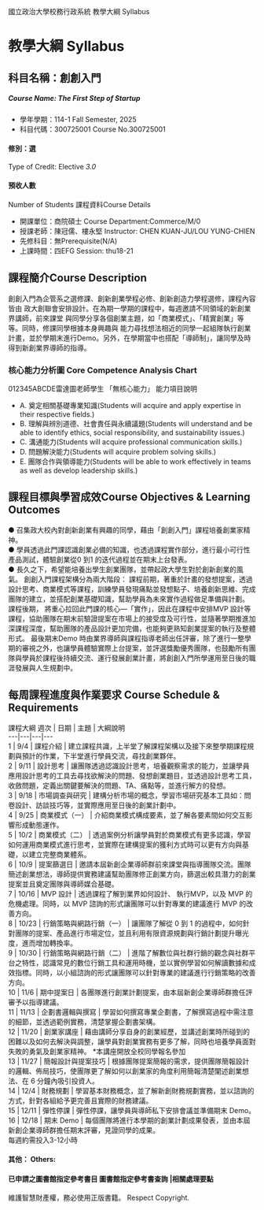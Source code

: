 國立政治大學校務行政系統 教學大綱 Syllabus
# 教學大綱 Syllabus
##  科目名稱：創創入門
#####  Course Name: The First Step of Startup
  * 學年學期：114-1 Fall Semester, 2025 
  * 科目代碼：300725001 Course No.300725001
#### 修別：選
Type of Credit: Elective 
_3.0_
#### 預收人數
Number of Students
課程資料Course Details
  * 開課單位：商院碩士 Course Department:Commerce/M/0 
  * 授課老師：陳冠儒、樓永堅 Instructor: CHEN KUAN-JU/LOU YUNG-CHIEN 
  * 先修科目：無Prerequisite(N/A)
  * 上課時間：四EFG Session: thu18-21 
##  課程簡介Course Description
創創入門為企管系之選修課、創新創業學程必修、創新創造力學程選修，課程內容皆由 政大創聯會安排設計。在為期一學期的課程中，每週邀請不同領域的新創業界講師，前來課堂 與同學分享各個創業主題，如「商業模式」、「精實創業」等等。同時，修課同學根據本身興趣與 能力尋找想法相近的同學一起組隊執行創業計畫，並於學期末進行Demo。另外，在學期當中也搭配「導師制」，讓同學及時得到新創業界導師的指導。
###  核心能力分析圖 Core Competence Analysis Chart
012345ABCDE雷達圖老師學生
「無核心能力」 
能力項目說明
  * A. 奠定相關基礎專業知識(Students will acquire and apply expertise in their respective fields.)
  * B. 理解與辨別道德、社會責任與永續議題(Students will understand and be able to identify ethics, social responsibility, and sustainability issues.)
  * C. 溝通能力(Students will acquire professional communication skills.)
  * D. 問題解決能力(Students will acquire problem solving skills.)
  * E. 團隊合作與領導能力(Students will be able to work effectively in teams as well as develop leadership skills.)
##  課程目標與學習成效Course Objectives & Learning Outcomes 
● 召集政大校內對創新創業有興趣的同學，藉由「創創入門」課程培養創業家精神。  
● 學員透過此門課認識創業必備的知識，也透過課程實作部分，進行最小可行性產品測試，體驗創業從0 到1 的迭代過程並在期末上台發表。  
● 長久之下，希望能培養出學生創業團隊，並帶起政大學生對於創新創業的風氣。
創創入門課程架構分為兩大階段：
課程前期，著重於計畫的發想提案，透過設計思考、商業模式等課程，訓練學員發現痛點並發想點子、培養創新思維、完成團隊的建立，並搭配創業基礎知識，幫助學員為未來實作過程做足準備與計劃。
課程後期， 將重心拉回此門課的核心—「實作」，因此在課程中安排MVP 設計等課程，協助團隊在期末前驗證提案在市場上的接受度及可行性，並隨著學期推進加深課程深度，幫助團隊的產品設計更加完備，也能夠更熟知創業提案的執行及整體形式。
最後期末Demo 時由業界導師與課程指導老師出任評審，除了進行一整學期的審視之外，也讓學員體驗實際上台提案，並評選獎勵優秀團隊，也鼓勵所有團隊與學員於課程後持續交流、運行發展創業計畫，將創創入門所學運用至日後的職涯發展與人生規劃中。
##  每周課程進度與作業要求 Course Schedule & Requirements
課程大綱
週次 |  日期 |  主題 |  大綱說明  
---|---|---|---  
1 |  9/4 |  課程介紹 |  建立課程共識，上半堂了解課程架構以及接下來整學期課程規劃與預計的作業，下半堂進行學員交流，尋找創業夥伴。  
2 |  9/11 |  設計思考 |  讓團隊透過認識設計思考，培養觀察需求的能力，並讓學員應用設計思考的工具去尋找欲解決的問題、發想創業題目，並透過設計思考工具，收斂問題，定義出關鍵要解決的問題、TA、痛點等，並進行解方的發想。  
3 |  9/18 |  市場調查與研究 |  建構分析市場的概念，學習市場研究基本工具如：問卷設計、訪談技巧等，並實際應用至日後的創業計劃中。  
4 |  9/25 |  商業模式（一） |  介紹商業模式構成要素，並了解各要素間如何交互影響形成動態運作。  
5 |  10/2 |  商業模式（二） |  透過案例分析讓學員對於商業模式有更多認識，學習如何運用商業模式進行思考，並實際在建構提案的獲利方式時可以更有方向與基礎，以建立完整商業體系。  
6 |  10/9 |  提案篩選日 |  邀請本屆新創企業導師群前來課堂與指導團隊交流。團隊簡述創業想法，導師提供實務建議幫助團隊修正創業方向，篩選出較具潛力的創業提案並且奠定團隊與導師媒合基礎。  
7 |  10/16  |  MVP 設計 |  透過課程了解到業界如何設計、 執行MVP，以及 MVP 的危機處理。同時，以 MVP 諮詢的形式讓團隊可以針對專業的建議進行 MVP 的改善方向。  
8  |  10/23  |  行銷策略與網路行銷（一） |  讓團隊了解從 0 到 1 的過程中，如何針對團隊的提案、產品進行市場定位，並且利用有限資源規劃與行銷計劃提升曝光度，進而增加轉換率。  
9  |  10/30  |  行銷策略與網路行銷（二） |  進階了解數位與社群行銷的觀念與社群平台之特性，認識常見的數位行銷工具和運用時機，並以實例學習如何解讀數據和成效指標。同時，以小組諮詢的形式讓團隊可以針對專業的建議進行行銷策略的改善方向。  
10  |  11/6  |  期中提案日 |  各團隊進行創業計劃提案，由本屆新創企業導師群擔任評審予以指導建議。  
11  |  11/13  |  企劃書邏輯與撰寫 |  學習如何撰寫專業企劃書，了解撰寫過程中需注意的細節，並透過範例實務，清楚掌握企劃書架構。  
12  |  11/20  |  創業家講座 |  藉由講師分享自身的創業經歷，並講述創業時所碰到的困難以及如何去解決與調整，讓學員對創業實務有更多了解，同時也培養學員面對失敗的勇氣及創業家精神。 *本講座開放全校同學報名參加  
13  |  11/27  |  簡報設計與提案技巧 |  根據團隊提案簡報的需求，提供團隊簡報設計的邏輯、佈局技巧，使團隊更了解如何以創業家的角度利用簡報清楚闡述創業想法、在 6 分鐘內吸引投資人。  
14  |  12/4  |  財務規劃 |  學習基本財務概念，並了解新創財務規劃實務，並以諮詢的方式，針對各組給予更完善且實際的財務建議。  
15  |  12/11  |  彈性停課 |  彈性停課，讓學員與導師私下安排會議並準備期末 Demo。  
16  |  12/18  |  期末 Demo |  每個團隊將進行本學期的創業計劃成果發表，並由本屆新創企業導師群擔任期末評審，見證同學的成果。  
每週約需投入3-12小時
####  其他： Others:
####  已申請之圖書館指定參考書目  圖書館指定參考書查詢 |相關處理要點
維護智慧財產權，務必使用正版書籍。 Respect Copyright.